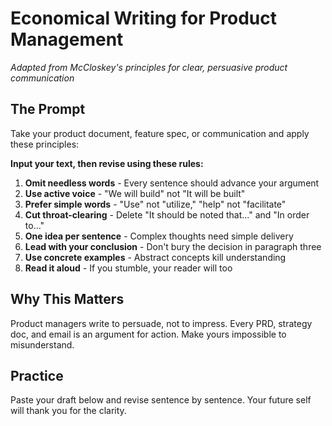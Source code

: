# Economical Writing for Product Management

*Adapted from McCloskey's principles for clear, persuasive product communication*

## The Prompt

Take your product document, feature spec, or communication and apply these principles:

**Input your text, then revise using these rules:**

1. **Omit needless words** - Every sentence should advance your argument
2. **Use active voice** - "We will build" not "It will be built"
3. **Prefer simple words** - "Use" not "utilize," "help" not "facilitate"
4. **Cut throat-clearing** - Delete "It should be noted that..." and "In order to..."
5. **One idea per sentence** - Complex thoughts need simple delivery
6. **Lead with your conclusion** - Don't bury the decision in paragraph three
7. **Use concrete examples** - Abstract concepts kill understanding
8. **Read it aloud** - If you stumble, your reader will too

## Why This Matters

Product managers write to persuade, not to impress. Every PRD, strategy doc, and email is an argument for action. Make yours impossible to misunderstand.

## Practice

Paste your draft below and revise sentence by sentence. Your future self will thank you for the clarity.